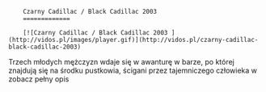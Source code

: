 
        Czarny Cadillac / Black Cadillac 2003 
        =============
        
        [![Czarny Cadillac / Black Cadillac 2003 ](http://vidos.pl/images/player.gif)](http://vidos.pl/czarny-cadillac-black-cadillac-2003)
        
        
 Trzech młodych mężczyzn wdaje się w awanturę w barze, po której znajdują się na środku pustkowia, ścigani przez tajemniczego człowieka w zobacz pełny opis
    